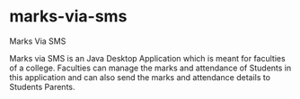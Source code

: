 # marks-via-sms
Marks Via SMS

Marks via SMS is an Java Desktop Application which is meant for faculties of a college.
Faculties can manage the marks and attendance of Students in this application and can also send the marks and attendance details to Students Parents.

